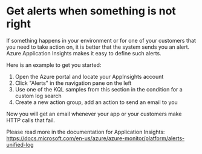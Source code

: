 # Get alerts when something is not right

If something happens in your environment or for one of your customers that you need to take action on, it is better that the system sends you an alert. Azure Application Insights makes it easy to define such alerts.

Here is an example to get you started:
 1. Open the Azure portal and locate your AppInsights account
 2. Click "Alerts" in the navigation pane on the left
 3. Use one of the KQL samples from this section in the condition for a custom log search 
 4. Create a new action group, add an action to send an email to you

Now you will get an email whenever your app or your customers make HTTP calls that fail.

Please read more in the documentation for Application Insights: https://docs.microsoft.com/en-us/azure/azure-monitor/platform/alerts-unified-log